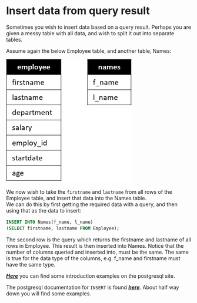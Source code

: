# Insert data from query result
Sometimes you wish to insert data based on a query result. Perhaps you are given a messy table with all data, and wish to split it out into separate tables.

Assume again the below Employee table, and another table, Names:

![EmployeeAndNames](EmployeeAndNames.png)

We now wish to take the `firstname` and `lastname` from all rows of the Employee table, and insert that data into the Names table.  
We can do this by first getting the required data with a query, and then using that as the data to insert:
```sql
INSERT INTO Names(f_name, l_name)
(SELECT firstname, lastname FROM Employee);
```
The second row is the query which returns the firstname and lastname of all rows in Employee. This result is then inserted into Names. Notice that the number of columns queried and inserted into, must be the same. The same is true for the data type of the columns, e.g. f_name and firstname must have the same type.

_**[Here](https://www.postgresql.org/docs/12/dml-insert.html)**_ you can find some introduction examples on the postgresql site. 

The postgresql documentation for `INSERT` is found _**[here](https://www.postgresql.org/docs/9.5/sql-insert.html)**_. About half way down you will find some examples.